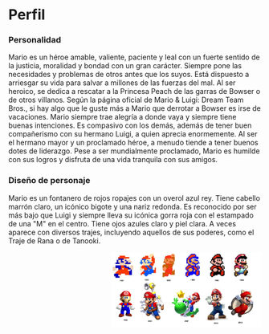 # Perfil


### Personalidad

Mario es un héroe amable, valiente, paciente y leal con un fuerte sentido de la justicia, moralidad y bondad con un gran carácter. 
Siempre pone las necesidades y problemas de otros antes que los suyos. 
Está dispuesto a arriesgar su vida para salvar a millones de las fuerzas del mal. 
Al ser heroico, se dedica a rescatar a la Princesa Peach de las garras de Bowser o de otros villanos. 
Según la página oficial de Mario & Luigi: Dream Team Bros., si hay algo que le guste más a Mario que derrotar a Bowser es irse de vacaciones. 
Mario siempre trae alegría a donde vaya y siempre tiene buenas intenciones. Es compasivo con los demás, además de tener buen compañerismo con su hermano Luigi, 
a quien aprecia enormemente. Al ser el hermano mayor y un proclamado héroe, a menudo tiende a tener buenos dotes de liderazgo. Pese a ser mundialmente proclamado,
 Mario es humilde con sus logros y disfruta de una vida tranquila con sus amigos.

### Diseño de personaje

Mario es un fontanero de rojos ropajes con un overol azul rey. 
Tiene cabello marrón claro, un icónico bigote y una nariz redonda. 
Es reconocido por ser más bajo que Luigi y siempre lleva su icónica gorra roja con el estampado de una "M" en el centro. Tiene ojos azules claro y piel clara.
A veces aparece con diversos trajes, incluyendo aquellos de sus poderes, como el Traje de Rana o de Tanooki.

<p>
  <img src="https://github.com/JaviR011/git_gihub_gen44/blob/main/img/evomario.jpg" align = "right"  width="300"/>
</p>